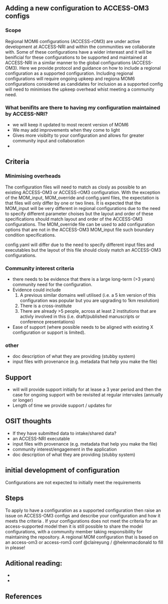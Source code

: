 ## Adding a new configuration to ACCESS-OM3 configs 

### Scope
Regional MOM6 configurations (ACCESS-rOM3) are under active development at ACCESS-NRI and within the communities we collaborate with. Some of these configurations have a wider intereast and it will be benificial for these configurations to be supported and maintained at ACCESS-NRI in a similar manner to the global configurations (ACCESS-OM3). Here we provide protocol and guidance on how to include a regional configuration as a supported configuration. Including regional configurations will require ongoing upkeep and regiona MOM6 configurations considered as candidates for inclusion as a supported config will need to minimises the upkeep overhead whist meeting a community need.

### What benifits are there to having my configuration maintained by ACCESS-NRI?
- we will keep it updated to most recent version of MOM6
- We may add improvements when they come to light
- Gives more visibilty to your configuration and allows for greater community input and collaboration
- 


## Criteria
### Minimising overheads
The configuration files will need to match as closly as possible to an existing ACCESS-OM3 or ACCESS-rOM3 configuration. With the exception of the MOM_input, MOM_override and config.yaml files, the expectation is that files will only differ by one or two lines. It is expected that the MOM_input will be very different in regional configurations due to the need to specify different parameter choises but the layout and order of these specifications should match layout and order of the ACCESS-OM3 configurations. The MOM_override file can be used to add configuration options that are not in the ACCESS-OM3 MOM_input file such boundary condition specifications.

config.yaml will differ due to the need to specify different input files and executables but the layout of this file should closly match an ACCESS-OM3 configurations.

### Community interest criteria
 - there needs to be evidence that there is a large long-term (>3 years) community need for the configuration.  
 - Evidence could include
   1) A previous similar domains well utilised (i.e. a 5 km version of this configuration was popular but you are upgrading to 1km resolution)
   2) There is a cross-institute
   3) There are already >5 people, across at least 2 institutions that are activly involved in this (i.e. draft/published manuscripts or conference presentations) 
 - Ease of support (where possible needs to be aligned with existing X configuration or support is limited). 

### other
- doc description of what they are providing (stubby system)
- input files with provenance (e.g. metadata that help you make the file)

## Support
- will will provide support initially for at lease a 3 year period and then the case for ongoing support with be revisited at regular intervales (annually or longer) 
 - Length of time we provide support / updates for


## OSIT thoughts
 - If they have submitted data to intake/shared data?
 - an ACCESS-NRI executable
 - input files with provenance (e.g. metadata that help you make the file)
 - community interest/engagement in the application
 - doc description of what they are providing (stubby system)

## initial development of configuration
Configurations are not expected to initially meet the requirements

## Steps
To apply to have a configuration as a supported configuration then raise an issue on ACCESS-OM3 configs and describe your configuration and how it meets the criteria .
If your configurations does not meet the criteria for an access-supported model then it is still possible to share the model configurations, with a community member taking responsibility for maintaining the repository. A regional MOM configuration that is based on an access-om3 or access-rom3 conf 
@claireyung / @helenmacdonald to fill in please!

## Aditional reading:

- 
- 

## References


